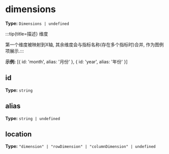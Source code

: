 # dimensions

**Type:** `Dimensions | undefined`

:::tip{title=描述}
维度



第一个维度被映射到X轴, 其余维度会与指标名称(存在多个指标时)合并, 作为图例项展示.:::


 

**示例:**
[{ id: 'month', alias: '月份' }, { id: 'year', alias: '年份' }]


 


## id

**Type:** `string`

## alias

**Type:** `string | undefined`

## location

**Type:** `"dimension" | "rowDimension" | "columnDimension" | undefined`

